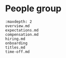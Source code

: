 # People group

```{toctree}
:maxdepth: 2
overview.md
expectations.md
compensation.md
hiring.md
onboarding
titles.md
time-off.md
```
